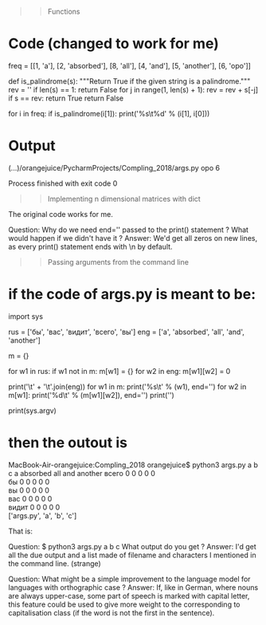 >> Functions

Code (changed to work for me)
==

freq = [[1, 'a'], [2, 'absorbed'], [8, 'all'], [4, 'and'], [5, 'another'], [6, 'opo']]

def is_palindrome(s):
	"""Return True if the given string is a palindrome."""
	rev = ''
	if len(s) == 1:
		return False
	for j in range(1, len(s) + 1):
		rev = rev + s[-j]
	if s == rev:
		return True
	return False


for i in freq:
	if is_palindrome(i[1]):
		print('%s\t%d' % (i[1], i[0]))
		
Output
==

(...)/orangejuice/PycharmProjects/Compling_2018/args.py
opo	6

Process finished with exit code 0


>> Implementing n dimensional matrices with dict

The original code works for me.

Question:
Why do we need end='' passed to the print() statement ? What would happen if we didn't have it ?
Answer: 
We'd get all zeros on new lines,  as every print() statement ends with \n by default.


>> Passing arguments from the command line

if the code of args.py is meant to be:
==

import sys


rus = ['бы', 'вас', 'видит', 'всего', 'вы']
eng = ['a', 'absorbed', 'all', 'and', 'another']

m = {}

for w1 in rus:
	if w1 not in m:
		m[w1] = {}
	for w2 in eng:
		m[w1][w2] = 0

print('\t' + '\t'.join(eng))
for w1 in m:
        print('%s\t' % (w1), end='')
        for w2 in m[w1]:
                print('%d\t' % (m[w1][w2]), end='')
        print('')

print(sys.argv)


then the outout is
==

MacBook-Air-orangejuice:Compling_2018 orangejuice$ python3 args.py a b c
        a       absorbed        all     and     another
всего   0       0       0       0       0       
бы      0       0       0       0       0       
вы      0       0       0       0       0       
вас     0       0       0       0       0       
видит   0       0       0       0       0       
['args.py', 'a', 'b', 'c']
 
That is:

Question:
$ python3 args.py a b c 
What output do you get ?
Answer: 
I'd get all the due output and a list made of filename and characters I mentioned in the command line. (strange)


Question:
What might be a simple improvement to the language model for languages with orthographic case ?
Answer:
If, like in German, where nouns are always upper-case, some part of speech is marked with capital letter, this feature could be used to give more weight to the corresponding to capitalisation class (if the word is not the first in the sentence).

